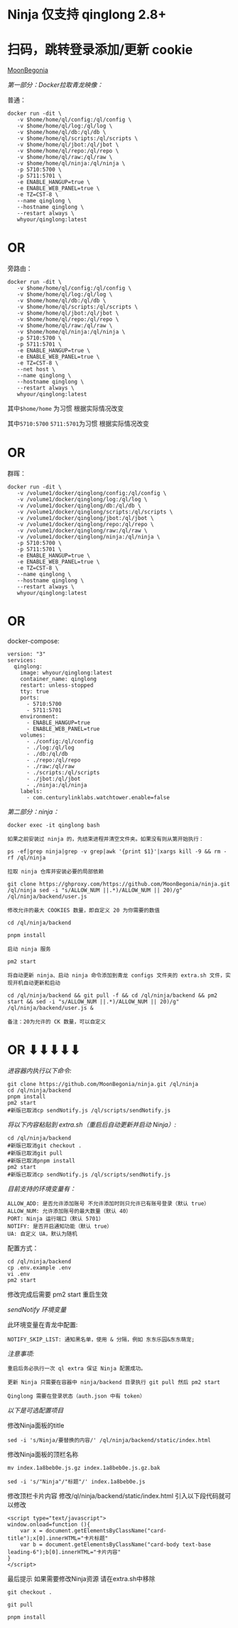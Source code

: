 # Ninja 仅支持 qinglong 2.8+

# 扫码，跳转登录添加/更新 cookie

<a href="https://github.com/PoisonWxyz/Collected/tree/MoonBegonia" target="_blank">MoonBegonia</a>

*第一部分：Docker拉取青龙映像：*

普通：

    docker run -dit \
       -v $home/home/ql/config:/ql/config \
       -v $home/home/ql/log:/ql/log \
       -v $home/home/ql/db:/ql/db \
       -v $home/home/ql/scripts:/ql/scripts \
       -v $home/home/ql/jbot:/ql/jbot \
       -v $home/home/ql/repo:/ql/repo \
       -v $home/home/ql/raw:/ql/raw \
       -v $home/home/ql/ninja:/ql/ninja \
       -p 5710:5700 \
       -p 5711:5701 \
       -e ENABLE_HANGUP=true \
       -e ENABLE_WEB_PANEL=true \
       -e TZ=CST-8 \
       --name qinglong \
       --hostname qinglong \
       --restart always \
       whyour/qinglong:latest
# OR

旁路由：

    docker run -dit \
       -v $home/home/ql/config:/ql/config \
       -v $home/home/ql/log:/ql/log \
       -v $home/home/ql/db:/ql/db \
       -v $home/home/ql/scripts:/ql/scripts \
       -v $home/home/ql/jbot:/ql/jbot \
       -v $home/home/ql/repo:/ql/repo \
       -v $home/home/ql/raw:/ql/raw \
       -v $home/home/ql/ninja:/ql/ninja \
       -p 5710:5700 \
       -p 5711:5701 \
       -e ENABLE_HANGUP=true \
       -e ENABLE_WEB_PANEL=true \
       -e TZ=CST-8 \
       --net host \
       --name qinglong \
       --hostname qinglong \
       --restart always \
       whyour/qinglong:latest

其中`$home/home` 为习惯 根据实际情况改变

其中`5710:5700` `5711:5701`为习惯 根据实际情况改变

# OR

群晖：

    docker run -dit \
       -v /volume1/docker/qinglong/config:/ql/config \
       -v /volume1/docker/qinglong/log:/ql/log \
       -v /volume1/docker/qinglong/db:/ql/db \
       -v /volume1/docker/qinglong/scripts:/ql/scripts \
       -v /volume1/docker/qinglong/jbot:/ql/jbot \
       -v /volume1/docker/qinglong/repo:/ql/repo \
       -v /volume1/docker/qinglong/raw:/ql/raw \
       -v /volume1/docker/qinglong/ninja:/ql/ninja \
       -p 5710:5700 \
       -p 5711:5701 \
       -e ENABLE_HANGUP=true \
       -e ENABLE_WEB_PANEL=true \
       -e TZ=CST-8 \
       --name qinglong \
       --hostname qinglong \
       --restart always \
       whyour/qinglong:latest
# OR

docker-compose:

    version: "3"
    services:
      qinglong:
        image: whyour/qinglong:latest
        container_name: qinglong
        restart: unless-stopped
        tty: true
        ports:
          - 5710:5700
          - 5711:5701
        environment:
          - ENABLE_HANGUP=true
          - ENABLE_WEB_PANEL=true
        volumes:
          - ./config:/ql/config
          - ./log:/ql/log
          - ./db:/ql/db
          - ./repo:/ql/repo
          - ./raw:/ql/raw
          - ./scripts:/ql/scripts
          - ./jbot:/ql/jbot
          - ./ninja:/ql/ninja
        labels:
          - com.centurylinklabs.watchtower.enable=false

*第二部分：ninja：*

`docker exec -it qinglong bash`

    如果之前安装过 ninja 的，先结束进程并清空文件夹。如果没有则从第开始执行：
`ps -ef|grep ninja|grep -v grep|awk '{print $1}'|xargs kill -9 && rm -rf /ql/ninja`

    拉取 ninja 仓库并安装必要的局部依赖

`git clone https://ghproxy.com/https://github.com/MoonBegonia/ninja.git /ql/ninja sed -i "s/ALLOW_NUM ||.*)/ALLOW_NUM || 20)/g" /ql/ninja/backend/user.js` 
    
    修改允许的最大 COOKIES 数量，即自定义 20 为你需要的数值

`cd /ql/ninja/backend`

`pnpm install`

    启动 ninja 服务

`pm2 start`

    将自动更新 ninja、启动 ninja 命令添加到青龙 configs 文件夹的 extra.sh 文件，实现开机自动更新和启动
`cd /ql/ninja/backend && git pull -f && cd /ql/ninja/backend && pm2 start && sed -i "s/ALLOW_NUM ||.*)/ALLOW_NUM || 20)/g" /ql/ninja/backend/user.js &`
    
    备注：20为允许的 CK 数量，可以自定义
# OR ⬇⬇⬇⬇⬇

*进容器内执行以下命令:*

    git clone https://github.com/MoonBegonia/ninja.git /ql/ninja
    cd /ql/ninja/backend
    pnpm install
    pm2 start
    #新版已取消cp sendNotify.js /ql/scripts/sendNotify.js 

*将以下内容粘贴到 extra.sh（重启后自动更新并启动 Ninja）:*

    cd /ql/ninja/backend
    #新版已取消git checkout .
    #新版已取消git pull
    #新版已取消pnpm install
    pm2 start
    #新版已取消cp sendNotify.js /ql/scripts/sendNotify.js

*目前支持的环境变量有：*

    ALLOW_ADD: 是否允许添加账号 不允许添加时则只允许已有账号登录（默认 true）
    ALLOW_NUM: 允许添加账号的最大数量（默认 40）
    PORT: Ninja 运行端口（默认 5701）
    NOTIFY: 是否开启通知功能（默认 true）
    UA: 自定义 UA，默认为随机

配置方式：

    cd /ql/ninja/backend
    cp .env.example .env
    vi .env
    pm2 start

修改完成后需要 pm2 start 重启生效

*sendNotify 环境变量*

此环境变量在青龙中配置:

    NOTIFY_SKIP_LIST: 通知黑名单，使用 & 分隔，例如 东东乐园&东东萌宠;

*注意事项:*

    重启后务必执行一次 ql extra 保证 Ninja 配置成功。

    更新 Ninja 只需要在容器中 ninja/backend 目录执行 git pull 然后 pm2 start

    Qinglong 需要在登录状态（auth.json 中有 token）
*以下是可选配置项目*

修改Ninja面板的title

`sed -i 's/Ninja/要替换的内容/' /ql/ninja/backend/static/index.html`

修改Ninja面板的顶栏名称

    mv index.1a8beb0e.js.gz index.1a8beb0e.js.gz.bak

    sed -i 's/"Ninja"/"标题"/' index.1a8beb0e.js

修改顶栏卡片内容 修改/ql/ninja/backend/static/index.html 引入以下段代码就可以修改

    <script type="text/javascript">
	window.onload=function (){
        var x = document.getElementsByClassName("card-title");x[0].innerHTML="卡片标题"
        var b = document.getElementsByClassName("card-body text-base leading-6");b[0].innerHTML="卡片内容"
    }
    </script>

最后提示 如果需要修改Ninja资源 请在extra.sh中移除



    git checkout .

    git pull

    pnpm install

